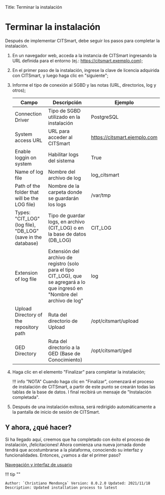 Title: Terminar la instalación

# Terminar la instalación

Después de implementar CITSmart, debe seguir los pasos para completar la instalación.

1. En un navegador web, acceda a la instancia de CITSmart ingresando la URL definida para el entorno (ej.: https://citsmart.exemplo.com);

2. En el primer paso de la instalación, ingrese la clave de licencia adquirida con CITSmart, y luego haga clic en "siguiente";

3. Informe el tipo de conexión al SGBD y las notas (URL, directorios, log y otros);

    |Campo|Descripción|Ejemplo|
    |-----|---------|-------|
    |Connection Driver|Tipo de SGBD utilizado en la instalación |PostgreSQL |
    |System access URL|URL para acceder al CITSmart | https://citsmart.ejemplo.com|
    |Enable loggin on system|Habilitar logs del sistema |True |
    |Name of log file|Nombre del archivo de log | log_citsmart |
    |Path of the folder that will be the LOG file) |Nombre de la carpeta donde se guardarán los logs |/var/tmp |
    |Types: "CIT_LOG" (log file), "DB_LOG" (save in the database) |Tipo de guardar logs, en archivo (CIT_LOG) o en la base de datos (DB_LOG) | CIT_LOG|
    |Extension of log file|Extensión del archivo de registro (solo para el tipo CIT_LOG), que se agregará a lo que ingresó en "Nombre del archivo de log" | log |
    |Upload Directory of the repository path|Ruta del directorio de Upload | /opt/citsmart/upload |
    |GED Directory |Ruta del directorio a la GED (Base de Conocimiento) | /opt/citsmart/ged|

4. Haga clic en el elemento "Finalizar" para completar la instalación;

    !!! info "NOTA"
        Cuando haga clic en "Finalizar", comenzará el proceso de instalación de CITSmart, a partir de este punto se crearán todas las tablas de la base de datos. l final recibirá un mensaje de "Instalación completada".

5. Después de una instalación exitosa, será redirigido automáticamente a la pantalla de inicio de sesión de CITSmart.

## Y ahora, ¿qué hacer?

Si ha llegado aquí, creemos que ha completado con éxito el proceso de instalación, ¡felicitaciones! Ahora comienza una nueva jornada donde tendrá que acostumbrarse a la plataforma, conociendo su interfaz y funcionalidades. Entonces, ¿vamos a dar el primer paso?

[Navegación y interfaz de usuario][1]

!!! tip ""

    Author: `Christiano Mendonça` Version: 8.0.2.0 Updated: 2021/11/18 Description: Updated installation process to latest

[1]:/es-es/citsmart-platform-8/initial-settings/navigation-and-user-interface.html
